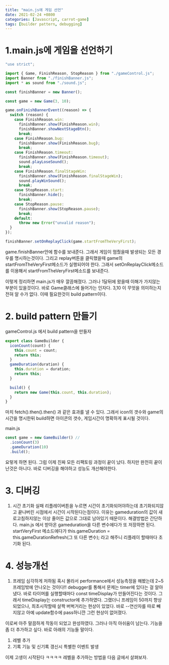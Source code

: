 ```yaml
---
title: "main.js에 게임 선언"
date: 2021-02-24 +0800
categories: [Javascript, carrot-game]
tags: [builder pattern, debugging]
---
```


# 1.main.js에 게임을 선언하기

```javascript
"use strict";

import { Game, FinishReason, StopReason } from "./gameControl.js";
import Banner from "./finishBanner.js";
import * as sound from "./sound.js";

const finishBanner = new Banner();

const game = new Game(3, 10);

game.onFinishBannerEvent((reason) => {
  switch (reason) {
    case FinishReason.win:
      finishBanner.show(FinishReason.win);
      finishBanner.showNextStageBtn();
      break;
    case FinishReason.bug:
      finishBanner.show(FinishReason.bug);
      break;
    case FinishReason.timeout:
      finishBanner.show(FinishReason.timeout);
      sound.playLoseSound();
      break;
    case FinishReason.finalStageWin:
      finishBanner.show(FinishReason.finalStageWin);
      sound.playWinSound();
      break;
    case StopReason.start:
      finishBanner.hide();
      break;
    case StopReason.pause:
      finishBanner.show(StopReason.pause);
      break;
    default:
      throw new Error("unvalid reason");
  }
});

finishBanner.setOnReplayClick(game.startFromTheVeryFirst);
```

game.finishBanner안에 함수를 보내준다. 그래서 게임이 멈췄을때 발생되는 모든 경우를 명시하는것이다. 그리고 replay버튼을 클릭했을때 game의 startFromTheVeryFirst메소드가 실행되어야 한다. 그래서 setOnReplayClick메소드를 이용해서 startFromTheVeryFirst메소드를 보내준다.

이렇게 정리하면 main.js가 매우 깔끔해졌다. 그러나 1달뒤에 왔을때 이해가 가지않는 부분이 있을것이다. 바로 Game클래스에 들어가는 인자다. 3,10 이 무엇을 의미하는지 전혀 알 수가 없다. 이때 필요한것이 build pattern이다.

# 2. build pattern 만들기

gameControl.js 에서 build pattern을 만들자

```javascript
export class GameBuilder {
  iconCount(count) {
    this.count = count;
    return this;
  }
  gameDuration(duration) {
    this.duration = duration;
    return this;
  }

  build() {
    return new Game(this.count, this.duration);
  }
}
```

마치 fetch().then().then() 과 같은 효과를 낼 수 있다. 그래서 icon의 갯수와 game의 시간을 명시한뒤 build하면 아이콘의 갯수, 게임시간이 명확하게 표시될 것이다.

main.js

```javascript
const game = new GameBuilder() //
  .iconCount(3)
  .gameDuration(10)
  .build();
```

요렇게 하면 된다. 그럼 이제 진짜 모든 리팩토링 과정이 끝이 났다. 하지만 완전히 끝이 난것은 아니다. 바로 디버깅을 해야하고 성능도 개선해야한다.

# 3. 디버깅

1. 시간 초기화 실패
   리플레이버튼을 누르면 시간이 초기화되어야하는데 초기화되지않고 끝나버린 시점에서 시간이 시작된다는점이다. 이유는 gameduration의 값이 새로고침하지않는 이상 줄어든 값으로 그대로 남아있기 때문이다. 해결방법은 간단하다. main.js 에서 받아온 gameduration을 다른 변수에다가 또 저장하면 된다. startVeryFirst 메소드에다가 this.gameDuration = this.gameDurationRefresh(그 또 다른 변수); 라고 해주니 리플레이 할때마다 초기화 된다.

# 4. 성능개선

1. 프레임 심각하게 저하됨
   혹시 몰라서 performance에서 성능측정을 해봤는데 2~5프레임밖에 안나오는 것이다!! debugger를 통해서 문제는 timer에 있다는 걸 알아냈다. 바로 타이머를 실행할때마다 const timeDisplay가 만들어진다는 것이다. 그래서 timeDisplay는 constructor에 추가하였다. 그랬더니 프레임이 50까지 향상되었으나, 최초시작할때 살짝 버벅거리는 현상이 있었다.
   바로 --연산자를 따로 빼지않고 아예 update함수에 pass하니깐 그런 현상이 없어졌다.

이로써 아주 말끔하게 작동이 되었고 완성하였다. 그러나 아직 아쉬움이 남는다. 기능을 좀 더 추가하고 싶다. 바로 아래의 기능들 말이다.

1. 레벨 추가
2. 기록 기능 및 신기록 갱신시 특별한 이벤트 발생

이제 고생이 시작된다 ㅋㅋㅋㅋ 레벨을 추가하는 방법을 다음 글에서 살펴보자.

